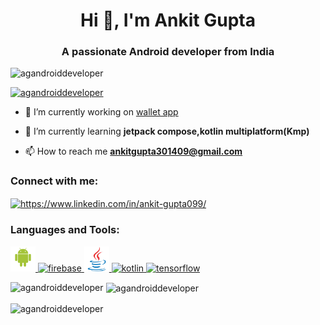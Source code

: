 <h1 align="center">Hi 👋, I'm Ankit Gupta</h1>
<h3 align="center">A passionate Android developer from India</h3>

<p align="left"> <img src="https://komarev.com/ghpvc/?username=agandroiddeveloper&label=Profile%20views&color=0e75b6&style=flat" alt="agandroiddeveloper" /> </p>

<p align="left"> <a href="https://github.com/ryo-ma/github-profile-trophy"><img src="https://github-profile-trophy.vercel.app/?username=agandroiddeveloper" alt="agandroiddeveloper" /></a> </p>

- 🔭 I’m currently working on [wallet app](https://play.google.com/store/apps/details?id=com.digitalwallet.mobilecards&hl=en_IN)

- 🌱 I’m currently learning **jetpack compose,kotlin multiplatform(Kmp)**

- 📫 How to reach me **ankitgupta301409@gmail.com**

<h3 align="left">Connect with me:</h3>
<p align="left">
<a href="https://linkedin.com/in/https://www.linkedin.com/in/ankit-gupta099/" target="blank"><img align="center" src="https://raw.githubusercontent.com/rahuldkjain/github-profile-readme-generator/master/src/images/icons/Social/linked-in-alt.svg" alt="https://www.linkedin.com/in/ankit-gupta099/" height="30" width="40" /></a>
</p>

<h3 align="left">Languages and Tools:</h3>
<p align="left"> <a href="https://developer.android.com" target="_blank" rel="noreferrer"> <img src="https://raw.githubusercontent.com/devicons/devicon/master/icons/android/android-original-wordmark.svg" alt="android" width="40" height="40"/> </a> <a href="https://firebase.google.com/" target="_blank" rel="noreferrer"> <img src="https://www.vectorlogo.zone/logos/firebase/firebase-icon.svg" alt="firebase" width="40" height="40"/> </a> <a href="https://www.java.com" target="_blank" rel="noreferrer"> <img src="https://raw.githubusercontent.com/devicons/devicon/master/icons/java/java-original.svg" alt="java" width="40" height="40"/> </a> <a href="https://kotlinlang.org" target="_blank" rel="noreferrer"> <img src="https://www.vectorlogo.zone/logos/kotlinlang/kotlinlang-icon.svg" alt="kotlin" width="40" height="40"/> </a> <a href="https://www.tensorflow.org" target="_blank" rel="noreferrer"> <img src="https://www.vectorlogo.zone/logos/tensorflow/tensorflow-icon.svg" alt="tensorflow" width="40" height="40"/> </a> </p>

<p><img align="left" src="https://github-readme-stats.vercel.app/api/top-langs?username=agandroiddeveloper&show_icons=true&locale=en&layout=compact" alt="agandroiddeveloper" /></p>

<p>&nbsp;<img align="center" src="https://github-readme-stats.vercel.app/api?username=agandroiddeveloper&show_icons=true&locale=en" alt="agandroiddeveloper" /></p>

<p><img align="center" src="https://github-readme-streak-stats.herokuapp.com/?user=agandroiddeveloper&" alt="agandroiddeveloper" /></p>
